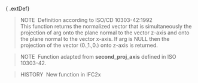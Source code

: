 { .extDef}
> NOTE&nbsp; Definition according to ISO/CD 10303-42:1992  
> This function returns the normalized vector that is simultaneously the projection of arg onto the plane normal to the vector z-axis and onto the plane normal to the vector x-axis. If arg is NULL then the projection of the vector (0.,1.,0.) onto z-axis is returned.

> NOTE&nbsp; Function adapted from **second_proj_axis** defined in ISO 10303-42.

> HISTORY&nbsp; New function in IFC2x